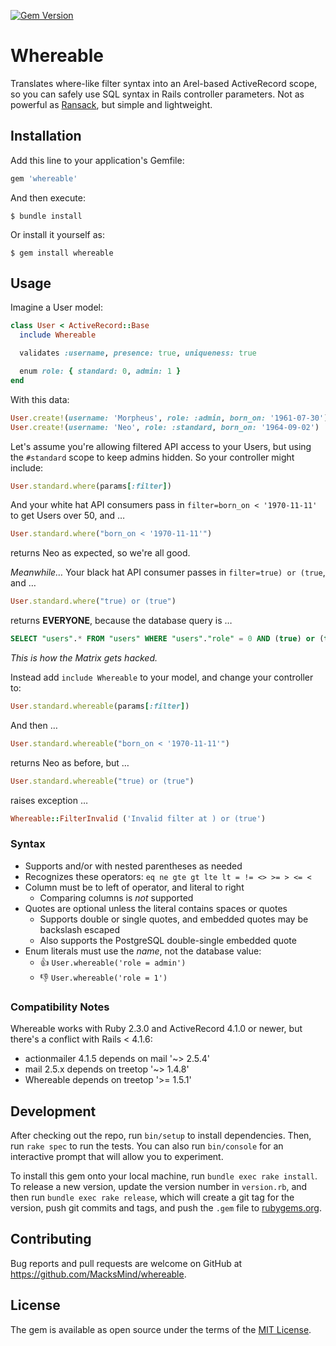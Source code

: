 [![Gem Version](https://badge.fury.io/rb/whereable.svg)](https://badge.fury.io/rb/whereable)

# Whereable

Translates where-like filter syntax into an Arel-based ActiveRecord scope, so you can safely use SQL syntax in Rails controller parameters.
Not as powerful as [Ransack](https://github.com/activerecord-hackery/ransack), but simple and lightweight.

## Installation

Add this line to your application's Gemfile:

``` ruby
gem 'whereable'
```

And then execute:

    $ bundle install

Or install it yourself as:

    $ gem install whereable

## Usage

Imagine a User model:
``` ruby
class User < ActiveRecord::Base
  include Whereable

  validates :username, presence: true, uniqueness: true

  enum role: { standard: 0, admin: 1 }
end
```
With this data:
``` ruby
User.create!(username: 'Morpheus', role: :admin, born_on: '1961-07-30')
User.create!(username: 'Neo', role: :standard, born_on: '1964-09-02')
```
Let's assume you're allowing filtered API access to your Users,
but using the `#standard` scope to keep admins hidden. So your controller might include:
``` ruby
User.standard.where(params[:filter])
```
And your white hat API consumers pass in `filter=born_on < '1970-11-11'` to get Users over 50, and &hellip;
``` ruby
User.standard.where("born_on < '1970-11-11'")
```
returns Neo as expected, so we're all good.

*Meanwhile&hellip;* Your black hat API consumer passes in `filter=true) or (true`, and &hellip;
``` ruby
User.standard.where("true) or (true")
```
returns **EVERYONE**, because the database query is &hellip;
``` SQL
SELECT "users".* FROM "users" WHERE "users"."role" = 0 AND (true) or (true)
```
*This is how the Matrix gets hacked.*

Instead add `include Whereable` to your model, and change your controller to:
``` ruby
User.standard.whereable(params[:filter])
```
And then &hellip;
``` ruby
User.standard.whereable("born_on < '1970-11-11'")
```
returns Neo as before, but &hellip;
``` ruby
User.standard.whereable("true) or (true")
```
raises exception &hellip;
``` ruby
Whereable::FilterInvalid ('Invalid filter at ) or (true')
```

### Syntax
* Supports and/or with nested parentheses as needed
* Recognizes these operators: `eq ne gte gt lte lt = != <> >= > <= <`
* Column must be to left of operator, and literal to right
  * Comparing columns is *not* supported
* Quotes are optional unless the literal contains spaces or quotes
  * Supports double or single quotes, and embedded quotes may be backslash escaped
  * Also supports the PostgreSQL double-single embedded quote
* Enum literals must use the *name*, not the database value:
  * 👍 `User.whereable('role = admin')`
  * 👎 `User.whereable('role = 1')`

### Compatibility Notes
Whereable works with Ruby 2.3.0 and ActiveRecord 4.1.0 or newer, but there's a conflict with Rails &lt; 4.1.6:
* actionmailer 4.1.5 depends on mail '~> 2.5.4'
* mail 2.5.x depends on treetop '~> 1.4.8'
* Whereable depends on treetop '>= 1.5.1'

## Development

After checking out the repo, run `bin/setup` to install dependencies. Then, run `rake spec` to run the tests. You can also run `bin/console` for an interactive prompt that will allow you to experiment.

To install this gem onto your local machine, run `bundle exec rake install`. To release a new version, update the version number in `version.rb`, and then run `bundle exec rake release`, which will create a git tag for the version, push git commits and tags, and push the `.gem` file to [rubygems.org](https://rubygems.org).

## Contributing

Bug reports and pull requests are welcome on GitHub at https://github.com/MacksMind/whereable.


## License

The gem is available as open source under the terms of the [MIT License](https://opensource.org/licenses/MIT).
